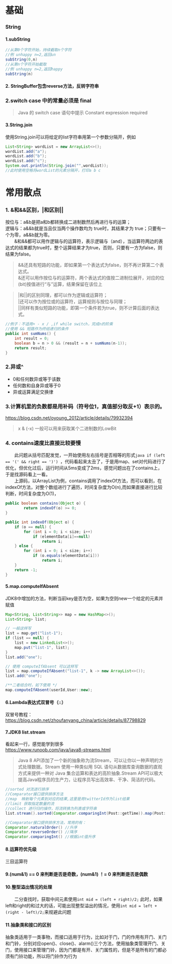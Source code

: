 # 基础
### String
#### 1.subString
```java
//从第0个字符开始，持续截取n个字符
//例 unhappy n=2,返回un
subString(0,n)
//从第n个字符开始截取
//例 unhappy n=2,返回happy
subString(n)
```
#### 2. StringBuffer包含reverse方法，反转字符串

### 2.switch case 中的常量必须是 final
> Java 的 switch case 语句中提示 Constant expression required
#### 3.String.join
使用String.join可以将给定的list字符串用第一个参数分隔开，例如
```java
List<String> wordList = new ArrayList<>();
wordList.add("a");
wordList.add("b");
wordList.add("c");
System.out.println(String.join("",wordList));
//此时使用空格将wordList的元素分隔开，打印a b c
```


# 常用散点
### 1. &和&&区别，|和区别||
按位与：a&b是把a和b都转换成二进制数然后再进行与的运算；  
逻辑与：a&&b就是当且仅当两个操作数均为 true时，其结果才为 true；只要有一个为零，a&&b就为零。  
&emsp;&emsp;&和&&都可以用作逻辑与的运算符，表示逻辑与（and），当运算符两边的表达式的结果都为true时，整个运算结果才为true，否则，只要有一方为false，则结果为false。
> &&还具有短路的功能，即如果第一个表达式为false，则不再计算第二个表达式。  
> &还可以用作按位与的运算符，两个表达式的值按二进制位展开，对应的位(bit)按值进行“与”运算，结果保留在该位上

> |和||的区别同理，都可以作为逻辑或运算符；  
> |还可以作为按位或的运算符，运算规则与按位与同理；  
> ||同样有类似短路的功能，即第一个条件若为true，则不计算后面的表达式。

```java
//例子：不适用+ - x / ,if while switch，完成n的阶乘
//使用 && 短路作为终结递归的条件
public int sumNums() {
    int result = 0;
    boolean b = n > 0 && (result = n + sumNums(n-1));
    return result;
}
```

### 2.异或^
- 0和任何数异或等于该数
- 任何数和自身异或等于0
- 异或运算满足交换律

### 3.计算机里的负数都是用补码（符号位1，真值部分取反+1）表示的。
https://blog.csdn.net/oyoung_2012/article/details/79932394
> x & (-x)  一般可以用来获取某个二进制数的LowBit


### 4. contains速度比直接比较要慢
&emsp;&emsp;此问题从括号匹配发觉，一开始使用左右括号是否相等的形式```java if (left == '(' && right == ')') ```，代码看起来太丑了，于是用map、set对代码进行了优化，但优化过后，运行时间从5ms变成了2ms，感觉问题出在了contains上，于是找源码看上一看。  
&emsp;&emsp;上源码，以ArrayList为例，contains调用了indexOf方法，而可以看到，在indexOf方法，对整个数组进行了遍历，时间复杂度为O(n),而如果直接进行比较判断，时间复杂度为O(1)，
```java 
public boolean contains(Object o) {
        return indexOf(o) >= 0;
}

public int indexOf(Object o) {
    if (o == null) {
        for (int i = 0; i < size; i++)
            if (elementData[i]==null)
                return i;
    } else {
        for (int i = 0; i < size; i++)
            if (o.equals(elementData[i]))
                return i;
    }
    return -1;
}
```

#### 5.map.computeIfAbsent 
JDK8中增加的方法，判断当前key是否为空，如果为空则new一个给定的元素并赋值  

```java
Map<String, List<String>> map = new HashMap<>();
List<String> list;

// 一般这样写
list = map.get("list-1");
if (list == null) {
    list = new LinkedList<>();
    map.put("list-1", list);
}
list.add("one");

// 使用 computeIfAbsent 可以这样写
list = map.computeIfAbsent("list-1", k -> new ArrayList<>());
list.add("one");

/**二者结合时，如下使用 */
map.computeIfAbsent(userId,User::new);
```
#### 6.Lambda表达式双冒号（::）
双冒号教程：https://blog.csdn.net/zhoufanyang_china/article/details/87798829    


#### 7.JDK8 list.stream
看起来一行，感觉能学到很多  
https://www.runoob.com/java/java8-streams.html 

> Java 8 API添加了一个新的抽象称为流Stream，可以让你以一种声明的方式处理数据。Stream 使用一种类似用 SQL 语句从数据库查询数据的直观方式来提供一种对 Java 集合运算和表达的高阶抽象.Stream API可以极大提高Java程序员的生产力，让程序员写出高效率、干净、简洁的代码。
```java 
//sorted 对流进行排序
//Comparator接口提供排序方法
//map  映射每个元素到对应的结果,这里是用twitterId作为list结果
//limit 获取指定数量的流
//collect 进行归约操作，将流转换为列表或字符串
list.stream().sorted(Comparator.comparingInt(Post::getTime)).map(Post::getTwitterId).limit(10).collect(Collectors.toList());

//Comparator接口提供排序方法，常用的有：
Comparator.naturalOrder() //升序
Comparator.reverseOrder() //降序
Comparator.comparingInt() //根据int值升序

```
#### 8.运算符优先级 
三目运算符

#### 9.(num&1) == 0 来判断是否是奇数，(num&1) ！= 0 来判断是否是偶数

#### 10.整型溢出情况的处理
&emsp;&emsp;二分查找时，获取中间元素使用```int mid = (left + right)/2;``` 此时，如果left和right的和过大的话，可能出现整型溢出的情况，使用```int mid = left + (right - left)/2;```来规避此问题

#### 11.抽象类和接口的区别
抽象类适用于一类事物，而接口适用于行为，比如对于门，门的作用有开门、关门和门铃，分别对应open()、close()、alarm()三个方法，使用抽象类管理开门、关门，使用接口来管理门铃，因为门都是有开、关门属性的，但是不是所有的门都必须有门铃功能，所以将门铃作为行为
